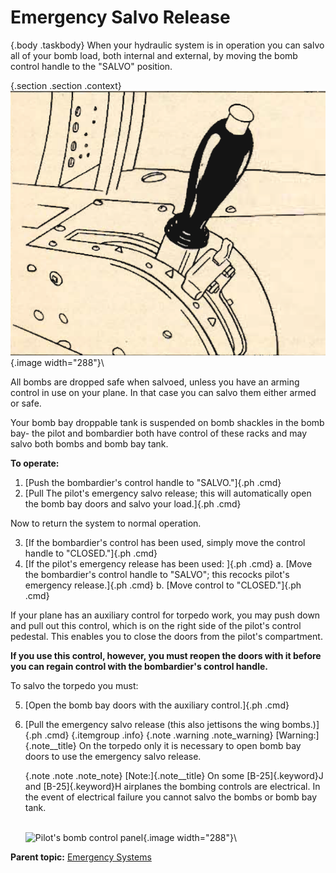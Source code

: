 
Emergency Salvo Release
=======================

 {.body .taskbody}
When your hydraulic system is in operation you can salvo all of your
bomb load, both internal and external, by moving the bomb control handle
to the \"SALVO\" position.

 {.section .section .context}
\
![Bomb control handle](../images/emerg_salvo_release.png){.image
width="288"}\

All bombs are dropped safe when salvoed, unless you have an arming
control in use on your plane. In that case you can salvo them either
armed or safe.

Your bomb bay droppable tank is suspended on bomb shackles in the bomb
bay- the pilot and bombardier both have control of these racks and may
salvo both bombs and bomb bay tank.


**To operate:**

1.  [Push the bombardier\'s control handle to \"SALVO.\"]{.ph .cmd}
2.  [Pull The pilot\'s emergency salvo release; this will automatically
    open the bomb bay doors and salvo your load.]{.ph .cmd}

Now to return the system to normal operation.

3.  [If the bombardier\'s control has been used, simply move the control
    handle to \"CLOSED.\"]{.ph .cmd}
4.  [If the pilot\'s emergency release has been used: ]{.ph .cmd}
    a.  [Move the bombardier\'s control handle to \"SALVO\"; this
        recocks pilot\'s emergency release.]{.ph .cmd}
    b.  [Move control to \"CLOSED.\"]{.ph .cmd}

If your plane has an auxiliary control for torpedo work, you may push
down and pull out this control, which is on the right side of the
pilot\'s control pedestal. This enables you to close the doors from the
pilot\'s compartment.

**If you use this control, however, you must reopen the doors with it
before you can regain control with the bombardier\'s control handle.**

To salvo the torpedo you must:

5.  [Open the bomb bay doors with the auxiliary control.]{.ph .cmd}
6.  [Pull the emergency salvo release (this also jettisons the wing
    bombs.)]{.ph .cmd}
     {.itemgroup .info}
     {.note .warning .note_warning}
    [Warning:]{.note__title} On the torpedo only it is necessary to open
    bomb bay doors to use the emergency salvo release.
    

     {.note .note .note_note}
    [Note:]{.note__title} On some [B-25]{.keyword}J and
    [B-25]{.keyword}H airplanes the bombing controls are electrical. In
    the event of electrical failure you cannot salvo the bombs or bomb
    bay tank.
    

    \
    ![Pilot\'s bomb control
    panel](../images/bomb_control_panel.png){.image width="288"}\
    




**Parent topic:** [Emergency
Systems](../topics/emergency_systems.md "This section covers all of the emergency systems, including the emergency hydraulic wheel lowering system, wing flap system, hydraulic and air brakes, what to do in the event of a complete failure of the hydraulic systems, and miscellaneous emergency equipment.")



